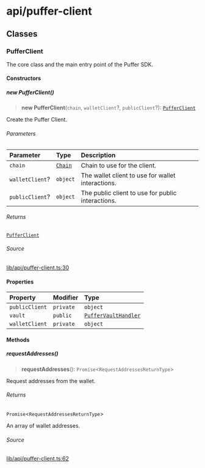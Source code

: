 # api/puffer-client

## Classes

### PufferClient

The core class and the main entry point of the Puffer SDK.

#### Constructors

##### new PufferClient()

> **new PufferClient**(`chain`, `walletClient`?, `publicClient`?): [`PufferClient`](puffer-client.md#pufferclient)

Create the Puffer Client.

###### Parameters

| Parameter | Type | Description |
| :------ | :------ | :------ |
| `chain` | [`Chain`](../chains/constants.md#chain) | Chain to use for the client. |
| `walletClient`? | `object` | The wallet client to use for wallet interactions. |
| `publicClient`? | `object` | The public client to use for public interactions. |

###### Returns

[`PufferClient`](puffer-client.md#pufferclient)

###### Source

[lib/api/puffer-client.ts:30](https://github.com/PufferFinance/puffer-sdk/blob/526a848f8f4c5a140a45f3a87760a66af8698ce7/lib/api/puffer-client.ts#L30)

#### Properties

| Property | Modifier | Type |
| :------ | :------ | :------ |
| `publicClient` | `private` | `object` |
| `vault` | `public` | [`PufferVaultHandler`](../contracts/handlers/puffer-vault-handler.md#puffervaulthandler) |
| `walletClient` | `private` | `object` |

#### Methods

##### requestAddresses()

> **requestAddresses**(): `Promise`\<`RequestAddressesReturnType`\>

Request addresses from the wallet.

###### Returns

`Promise`\<`RequestAddressesReturnType`\>

An array of wallet addresses.

###### Source

[lib/api/puffer-client.ts:62](https://github.com/PufferFinance/puffer-sdk/blob/526a848f8f4c5a140a45f3a87760a66af8698ce7/lib/api/puffer-client.ts#L62)
